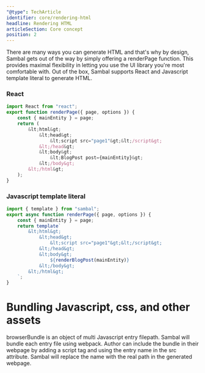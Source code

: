 ```yaml
---
"@type": TechArticle
identifier: core/rendering-html
headline: Rendering HTML
articleSection: Core concept
position: 2
---
```


There are many ways you can generate HTML and that's why by design, Sambal gets out of the way by simply offering a renderPage function.  This provides maximal flexibility in letting you use the UI library you're most comfortable with.  Out of the box, Sambal supports React and Javascript template literal to generate HTML.

### React

```js
import React from "react";
export function renderPage({ page, options }) {
    const { mainEntity } = page;
    return (
        &lt;html&gt;
            &lt;head&gt;
                &lt;script src="page1"&gt;&lt;/script&gt;
            &lt;/head&gt;
            &lt;body&gt;
                &lt;BlogPost post={mainEntity}&gt;
            &lt;/body&gt;
        &lt;/html&gt;
    );
}
```


### Javascript template literal

```js
import { template } from "sambal";
export async function renderPage({ page, options }) {
    const { mainEntity } = page;
    return template`
        &lt;html&gt;
            &lt;head&gt;
                &lt;script src="page1"&gt;&lt;/script&gt;
            &lt;/head&gt;
            &lt;body&gt;
                ${renderBlogPost(mainEntity)}
            &lt;/body&gt;
        &lt;/html&gt;
    `;
}
```

# Bundling Javascript, css, and other assets

browserBundle is an object of multi Javascript entry filepath.  Sambal will bundle each entry file using webpack.  Author can include the bundle in their webpage by adding a script tag and using the entry name in the src attribute.  Sambal will replace the name with the real path in the generated webpage.
